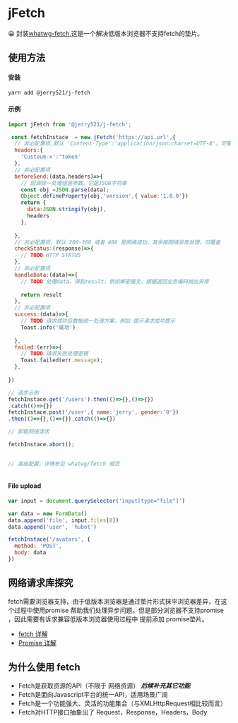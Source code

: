 # jFetch

 😀 封装[whatwg-fetch](https://github.com/whatwg/fetch),这是一个解决低版本浏览器不支持fetch的垫片。
 
 ## 使用方法
 
 #### 安装
 ```
yarn add @jerry521/j-fetch

```
#### 示例
```javascript
import jFetch from '@jerry521/j-fetch';

 const fetchInstace  = new jFetch('https://api.url',{
  // 非必配置项,默认 'Content-Type':'application/json;charset=UTF-8'，可覆盖
  headers:{
    'Custoum-x':'token'
  },
  // 非必配置项 
  beforeSend:(data,headers)=>{
    // 回调统一处理组装参数，它是JSON字符串
    const obj =JSON.parse(data);
    Object.defineProperty(obj,'version',{ value:'1.0.0'})
    return {
      data:JSON.stringify(obj),
      headers
    };
    
  },
  // 非必配置项，默认 200-300 或者 400 是网络成功，其余按网络异常处理，可覆盖
  checkStatus:(response)=>{
    // TODO HTTP STATUS
  },
  // 非必配置项
  handleData:(data)=>{
    // TODO 处理data，得到result，例如解密报文、根据返回业务编码抛出异常
    
    return result
  },
  // 非必配置项
  success:(data)=>{
    // TODO 请求成功后数据统一处理方案，例如 提示请求成功提示
    Toast.info('成功')
    
  },    
  failed:(err)=>{
    // TODO 请求失败处理逻辑
    Toast.failed(err.message);
  },
  
})

// 请求示例
fetchInstace.get('/users').then(()=>{},()=>{})
.catch(()=>{})
fetchInstace.post('/user',{ name:'jerry', gender:'0'})
.then(()=>{},()=>{}).catch(()=>{})

// 卸载网络请求

fetchInstace.abort();
 

// 高级配置，详情参见 whatwg/fetch 规范



```
#### File upload
```javascript
var input = document.querySelector('input[type="file"]')

var data = new FormData()
data.append('file', input.files[0])
data.append('user', 'hubot')

fetchInstace('/avatars', {
  method: 'POST',
  body: data
})
```



 ## 网络请求库探究
 
 fetch需要浏览器支持，由于低版本浏览器是通过垫片形式抹平浏览器差异，在这个过程中使用promise
 帮助我们处理异步问题。但是部分浏览器不支持promise ，因此需要有诉求兼容低版本浏览器使用过程中
 提前添加 promise垫片。
 
 + [fetch 详解](https://developer.mozilla.org/zh-CN/docs/Web/API/Fetch_API)
 + [Promise 详解](https://developer.mozilla.org/zh-CN/docs/Web/JavaScript/Reference/Global_Objects/Promise)
 
 ## 为什么使用 fetch
 
 + Fetch是获取资源的API（不限于 网络资源） ***后续补充其它功能***
 + Fetch是面向Javascript平台的统一API，适用场景广阔
 + Fetch是一个功能强大、灵活的功能集合（与XMLHttpRequest相比较而言）
 + Fetch对HTTP接口抽象出了 Request，Response，Headers，Body
 
 
 